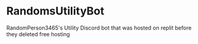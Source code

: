 # RandomsUtilityBot
RandomPerson3465's Utility Discord bot that was hosted on replit before they deleted free hosting
